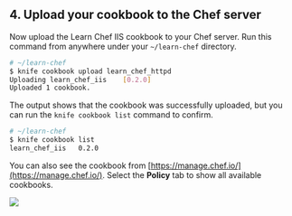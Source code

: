 ## 4. Upload your cookbook to the Chef server

Now upload the Learn Chef IIS cookbook to your Chef server. Run this command from anywhere under your <code class="file-path">~/learn-chef</code> directory.

```bash
# ~/learn-chef
$ knife cookbook upload learn_chef_httpd
Uploading learn_chef_iis    [0.2.0]
Uploaded 1 cookbook.
```

The output shows that the cookbook was successfully uploaded, but you can run the `knife cookbook list` command to confirm.

```bash
# ~/learn-chef
$ knife cookbook list
learn_chef_iis   0.2.0
```

You can also see the cookbook from [https://manage.chef.io/](https://manage.chef.io/). Select the **Policy** tab to show all available cookbooks.

![](misc/manage_iis_cookbook.png)
